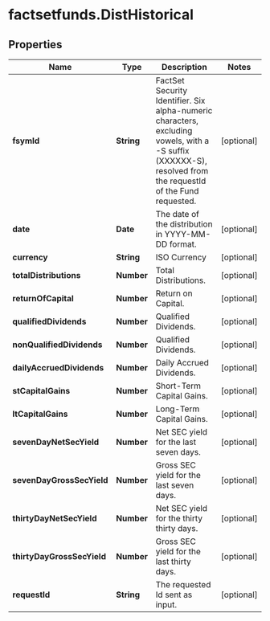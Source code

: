 # factsetfunds.DistHistorical

## Properties

Name | Type | Description | Notes
------------ | ------------- | ------------- | -------------
**fsymId** | **String** | FactSet Security Identifier. Six alpha-numeric characters, excluding vowels, with a -S suffix (XXXXXX-S), resolved from the requestId of the Fund requested. | [optional] 
**date** | **Date** | The date of the distribution in YYYY-MM-DD format. | [optional] 
**currency** | **String** | ISO Currency | [optional] 
**totalDistributions** | **Number** | Total Distributions. | [optional] 
**returnOfCapital** | **Number** | Return on Capital. | [optional] 
**qualifiedDividends** | **Number** | Qualified Dividends. | [optional] 
**nonQualifiedDividends** | **Number** | Qualified Dividends. | [optional] 
**dailyAccruedDividends** | **Number** | Daily Accrued Dividends. | [optional] 
**stCapitalGains** | **Number** | Short-Term Capital Gains. | [optional] 
**ltCapitalGains** | **Number** | Long-Term Capital Gains. | [optional] 
**sevenDayNetSecYield** | **Number** | Net SEC yield for the last seven days. | [optional] 
**sevenDayGrossSecYield** | **Number** | Gross SEC yield for the last seven days. | [optional] 
**thirtyDayNetSecYield** | **Number** | Net SEC yield for the thirty thirty days. | [optional] 
**thirtyDayGrossSecYield** | **Number** | Gross SEC yield for the last thirty days. | [optional] 
**requestId** | **String** | The requested Id sent as input. | [optional] 


